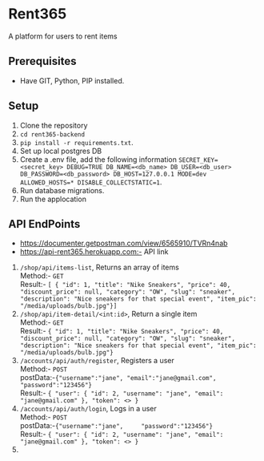 # Rent365
A platform for users to rent items

## Prerequisites
- Have GIT, Python, PIP installed.


## Setup
1. Clone the repository
2. `cd rent365-backend`
3. `pip install -r requirements.txt`.
4. Set up local postgres DB
5. Create a .env file, add the following information
`SECRET_KEY=<secret_key>
DEBUG=TRUE
DB_NAME=<db_name>
DB_USER=<db_user>
DB_PASSWORD=<db_password>
DB_HOST=127.0.0.1
MODE=dev
ALLOWED_HOSTS=*
DISABLE_COLLECTSTATIC=1`.
6. Run database migrations.
7. Run the applocation

## API EndPoints
- https://documenter.getpostman.com/view/6565910/TVRn4nab
- https://api-rent365.herokuapp.com:- API link

1. `/shop/api/items-list`, Returns an array of items<br/> Method:- `GET`<br/> 
    Result:- `[ {
        "id": 1,
        "title": "Nike Sneakers",
        "price": 40,
        "discount_price": null,
        "category": "OW",
        "slug": "sneaker",
        "description": "Nice sneakers for that special event",
        "item_pic": "/media/uploads/bulb.jpg"}]`
2. `/shop/api/item-detail/<int:id>`, Return a single item<br/> Method:- `GET`<br/>  Result:- `{
        "id": 1,
        "title": "Nike Sneakers",
        "price": 40,
        "discount_price": null,
        "category": "OW",
        "slug": "sneaker",
        "description": "Nice sneakers for that special event",
        "item_pic": "/media/uploads/bulb.jpg"}`
3. `/accounts/api/auth/register`, Registers a user<br/>  Method:- `POST`<br/>  postData:-`{"username":"jane",
    "email":"jane@gmail.com",
    "password":"123456"}`<br/>Result:- `{
    "user": {
        "id": 2,
        "username": "jane",
        "email": "jane@gmail.com"
    },
    "token": <>
}`
4. `/accounts/api/auth/login`, Logs in a user<br/>  Method:- `POST`<br/>  postData:-`{"username":"jane",    
    "password":"123456"}`<br/>Result:- `{
    "user": {
        "id": 2,
        "username": "jane",
        "email": "jane@gmail.com"
    },
    "token": <>
}`
5. 